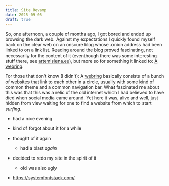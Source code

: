 ```yaml
---
title: Site Revamp
date: 2025-09-05
draft: true
---
```


So, one afternoon, a couple of months ago, I got bored and ended up browsing the dark web.
Against my expectations I quickly found myself back on the clear web on an onscure blog whose .onion address had been linked to on a link list.
Reading around the blog proved fascinating, not necessarily for the content of it (eventhough there was some interesting stuff there, see [artemislena.eu](https://artemislena.eu/)), but more so for something it linked to: <u>A webring</u>.

For those that don't know (I didn't): A [webring](https://wikipedia.org/wiki/webring) basically consists of a bunch of websites that link to each other in a circle, usually with some kind of common theme and a common navigation bar.
What fascinated me about this was that this was a relic of the old internet which I had believed to have died when social media came around.
Yet here it was, alive and well, just hidden from view waiting for one to find a website from which to start *surfing*.

- had a nice evening
- kind of forgot about it for a while
- thought of it again
  - had a blast *again*
- decided to redo my site in the spirit of it
  - old was also ugly

- https://systemfontstack.com/
